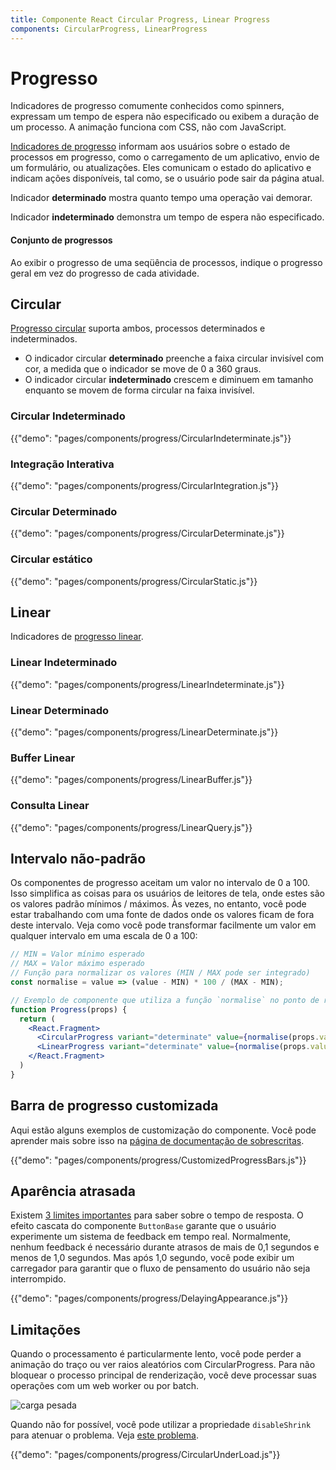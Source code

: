```yaml
---
title: Componente React Circular Progress, Linear Progress
components: CircularProgress, LinearProgress
---
```


# Progresso

<p class="description">Indicadores de progresso comumente conhecidos como spinners, expressam um tempo de espera não especificado ou exibem a duração de um processo. A animação funciona com CSS, não com JavaScript.</p>

[Indicadores de progresso](https://material.io/design/components/progress-indicators.html) informam aos usuários sobre o estado de processos em progresso, como o carregamento de um aplicativo, envio de um formulário, ou atualizações. Eles comunicam o estado do aplicativo e indicam ações disponíveis, tal como, se o usuário pode sair da página atual.

Indicador **determinado** mostra quanto tempo uma operação vai demorar.

Indicador **indeterminado** demonstra um tempo de espera não especificado.

#### Conjunto de progressos

Ao exibir o progresso de uma seqüência de processos, indique o progresso geral em vez do progresso de cada atividade.

## Circular

[Progresso circular](https://material.io/design/components/progress-indicators.html#circular-progress-indicators) suporta ambos, processos determinados e indeterminados.

- O indicador circular **determinado** preenche a faixa circular invisível com cor, a medida que o indicador se move de 0 a 360 graus.
- O indicador circular **indeterminado** crescem e diminuem em tamanho enquanto se movem de forma circular na faixa invisível.

### Circular Indeterminado

{{"demo": "pages/components/progress/CircularIndeterminate.js"}}

### Integração Interativa

{{"demo": "pages/components/progress/CircularIntegration.js"}}

### Circular Determinado

{{"demo": "pages/components/progress/CircularDeterminate.js"}}

### Circular estático

{{"demo": "pages/components/progress/CircularStatic.js"}}

## Linear

Indicadores de [progresso linear](https://material.io/design/components/progress-indicators.html#linear-progress-indicators).

### Linear Indeterminado

{{"demo": "pages/components/progress/LinearIndeterminate.js"}}

### Linear Determinado

{{"demo": "pages/components/progress/LinearDeterminate.js"}}

### Buffer Linear

{{"demo": "pages/components/progress/LinearBuffer.js"}}

### Consulta Linear

{{"demo": "pages/components/progress/LinearQuery.js"}}

## Intervalo não-padrão

Os componentes de progresso aceitam um valor no intervalo de 0 a 100. Isso simplifica as coisas para os usuários de leitores de tela, onde estes são os valores padrão mínimos / máximos. Às vezes, no entanto, você pode estar trabalhando com uma fonte de dados onde os valores ficam de fora deste intervalo. Veja como você pode transformar facilmente um valor em qualquer intervalo em uma escala de 0 a 100:

```jsx
// MIN = Valor mínimo esperado
// MAX = Valor máximo esperado
// Função para normalizar os valores (MIN / MAX pode ser integrado)
const normalise = value => (value - MIN) * 100 / (MAX - MIN);

// Exemplo de componente que utiliza a função `normalise` no ponto de renderização.
function Progress(props) {
  return (
    <React.Fragment>
      <CircularProgress variant="determinate" value={normalise(props.value)} />
      <LinearProgress variant="determinate" value={normalise(props.value)} />
    </React.Fragment>
  )
}
```

## Barra de progresso customizada

Aqui estão alguns exemplos de customização do componente. Você pode aprender mais sobre isso na [página de documentação de sobrescritas](/customization/components/).

{{"demo": "pages/components/progress/CustomizedProgressBars.js"}}

## Aparência atrasada

Existem [3 limites importantes](https://www.nngroup.com/articles/response-times-3-important-limits/) para saber sobre o tempo de resposta. O efeito cascata do componente `ButtonBase` garante que o usuário experimente um sistema de feedback em tempo real. Normalmente, nenhum feedback é necessário durante atrasos de mais de 0,1 segundos e menos de 1,0 segundos. Mas após 1,0 segundo, você pode exibir um carregador para garantir que o fluxo de pensamento do usuário não seja interrompido.

{{"demo": "pages/components/progress/DelayingAppearance.js"}}

## Limitações

Quando o processamento é particularmente lento, você pode perder a animação do traço ou ver raios aleatórios com CircularProgress. Para não bloquear o processo principal de renderização, você deve processar suas operações com um web worker ou por batch.

![carga pesada](/material-ui-static/images/progress/heavy-load.gif)

Quando não for possível, você pode utilizar a propriedade `disableShrink` para atenuar o problema. Veja [este problema](https://github.com/mui-org/material-ui/issues/10327).

{{"demo": "pages/components/progress/CircularUnderLoad.js"}}
